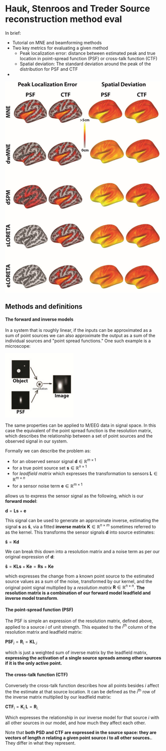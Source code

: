 # Hauk, Stenroos and Treder Source reconstruction method eval

In brief:

- Tutorial on MNE and beamforming methods
- Two key metrics for evaluating a given method
  - Peak localization error: distance between estimated peak and true location in point-spread function (PSF) or cross-talk function (CTF)
  - Spatial deviation: The standard deviation around the peak of the distribution for PSF and CTF
- 


![](assets/2025-05-15-11-13-00.png)

## Methods and definitions

#### The forward and inverse models

In a system that is roughly linear, if the inputs can be approximated as a sum of point sources we can also approximate the output as a sum of the individual sources and "point spread functions." One such example is a microscope:

![](assets/2025-05-15-11-23-04.png)

The same properties can be applied to M/EEG data in signal space. In this case the equivalent of the point spread function is the resolution matrix, which describes the relationship between a set of point sources and the observed signal in our system.

Formally we can describe the problem as:
- for an observed sensor signal $\mathbf{d} \in \mathbb{R}^{m \times 1}$
- for a true point source set $\mathbf{s} \in \mathbb{R}^{n \times 1}$
- for _leadfield matrix_ which expresses the transformation to sensors $\mathbf{L} \in \mathbb{R}^{m \times n}$
- for a sensor noise term $\mathbf{e} \in \mathbb{R}^{m \times 1}$

allows us to express the sensor signal as the following, which is our **forward model**:

$\mathbf{d} = \mathbf{L}\mathbf{s} + \mathbf{e}$

This signal can be used to generate an approximate inverse, estimating the signal $\mathbf{s}$ as $\mathbf{\hat{s}}$, via a fitted **inverse matrix** $\mathbf{K} \in \mathbb{R}^{n \times m}$ sometimes referred to as the kernel. This transforms the sensor signals $\mathbf{d}$ into source estimates:

$\mathbf{\hat{s}} = \mathbf{K} \mathbf{d}$

We can break this down into a resolution matrix and a noise term as per our original expression of $\mathbf{d}$:

$\mathbf{\hat{s}} = \mathbf{K}\mathbf{L}\mathbf{s} + \mathbf{K}\mathbf{e} = \mathbf{R}\mathbf{s} + \mathbf{K}\mathbf{e}$

which expresses the change from a known point source to the estimated source values as a sum of the noise, transformed by our kernel, and the original point signal multiplied by a _resolution matrix_ $\mathbf{R} \in \mathbb{R}^{n \times n}$. **The resolution matrix is a combination of our forward model leadfield and inverse model transform**.

#### The point-spread function (PSF)

The PSF is simple an expression of the resolution matrix, defined above, applied to a source $i$ of unit strength. This equated to the $i^{\text{th}}$ column of the resolution matrix and leadfield matrix:

$\mathbf{PSF}_i = \mathbf{R}_i = \mathbf{K}\mathbf{L}_{.i}$

which is just a weighted sum of inverse matrix by the leadfield matrix, **expressing the activation of a single source spreads among other sources if it is the only active point.**

#### The cross-talk function (CTF)

Conversely the cross-talk function describes how all points besides $i$ affect the the estimate at that source location. It can be defined as the $i^{\text{th}}$ row of the inverse matrix multiplied by our leadfield matrix:

$\mathbf{CTF}_i = \mathbf{K}_{i.}\mathbf{L} = \mathbf{R}_{i.}$

Which expresses the relationship in our inverse model for that source $i$ with all other sources in our model, and how much they affect each other. 

Note that **both PSD and CTF are expressed in the source space: they are vectors of length $n$ relating a given point source $i$ to all other sources.**. They differ in what they represent.









